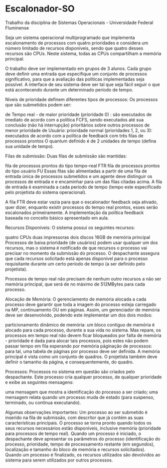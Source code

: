 # Escalonador-SO
Trabalho da disciplina de Sistemas Operacionais - Universidade Federal Fluminense

Seja um sistema operacional multiprogramado que implementa escalonamento de processos com quatro prioridades e considera um número limitado de recursos disponíveis, sendo que quatro desses recursos são CPUs. Neste sistema,  todas as CPUs compartilham a memória principal. 

O trabalho deve ser implementado em grupos de 3 alunos. Cada grupo deve definir uma entrada que especifique um conjunto de processos significativo, para que a avaliação das políticas implementadas seja possível.  A interface de seu sistema deve ser tal que seja fácil seguir o que está acontecendo durante um determinado período de tempo. 

Níveis de prioridade definem diferentes tipos de processos:
Os processos que são submetidos podem ser: 

de Tempo real -   de maior prioridade (prioridade 0) : 
são executados de imediato de acordo com a política FCFS, sendo executados até sua conclusão (não há interrupção)
prioritários sobre outros processos de menor prioridade
de Usuário: prioridade normal (prioridades 1, 2, ou 3):
executados de acordo com a política de feedback com três filas de processos prontos
O quantum definido é de 2 unidades de tempo (defina sua unidade de tempo).


Filas de submissão:
Duas filas de submissão são mantidas: 

fila de processos prontos do tipo tempo-real FTR
fila de processos prontos do tipo usuário FU
Essas filas são alimentadas a partir de uma fila de entrada única de processos submetidos e um agente deve distinguir os processos de entrada e e encaminhar para um das filas citadas acima. A fila de entrada é examinada a cada período de tempo (tempo este especificado pelo projetista do sistema operacional). 

A fila FTR deve estar vazia para que o escalonador feedback seja ativado, quer dizer, enquanto existir processos do tempo real prontos, esses serão escalonados primeiramente. A implementação da política feedback baseada no conceito básico apresentado em aula. 


Recursos Disponíveis:
O sistema possui os seguintes recursos:

quatro CPUs
duas impressoras
dois discos
16GB de memória principal
Processos de baixa prioridade (de usuários) podem usar qualquer um dos recursos, mas o sistema é notificado de que recursos o processo vai precisar no momento da submissão do processo. O despachante assegura que cada recursos solicitado está apenas disponível para o processo requisitante durante um certo período de tempo (a ser definido pelo projetista).

Processos de tempo real não precisam de nenhum outro recursos a não ser memória principal, que será de no máximo de 512MBytes para cada processo. 


Alocação de Memória:
O gerenciamento de memória alocada a cada processo deve garantir que toda a imagem do processo esteja carregado na MP, continuamento OU em páginas. Assim, um gerenciador de memória deve ser desenvolvido, podendo este implementar um dos dois modos:

particionamento dinâmico de memória: um bloco contíguo de memória é alocado para cada processo, durante a sua vida no sistema. Mas repare, os processos em tempo real não devem ficar bloqueados por falta de memória - prioridade é dada para alocar tais processos, pois estes não podem passar tempo em fila esperando por memória
páginação de processos: para tal, uma tabela de páginas por processo deve ser definida. A memória principal é vista como um conjunto de quadros. O projetista também deve definir o tamanho da página, e consequentemente, do quadro. 

Processos:
Processos no sistema em questão são criados pelo despachante. Este processo cria qualquer processo, de qualquer prioridade e exibe as seguintes mensagens:

uma mensagem que mostra a identificação do processo a ser criado;
uma mensagem relata quando um processo muda de estado (para suspenso, terminado, ou continua executando). 

Algumas observações importantes:
Um processo ao ser submetido é inserido na fila de submissão, com descritor que já contém as suas características principais.
O processo se torna pronto quando todos os seus recursos necessários estão disponíveis, inclusive memória (prioridade para processos de tempo real). 
Quando um processo é iniciado, o despachante deve apresentar os parâmetros do processo (identificação do processo, prioridade, tempo de processamento restante (em segundos), localização e tamanho do bloco de memória e recursos solicitados).
Quando um processo é finalizado, os recursos utilizados são devolvidos ao sistema para serem utilizados por outros processos.
